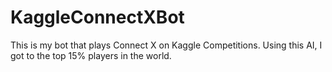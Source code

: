 # KaggleConnectXBot
This is my bot that plays Connect X on Kaggle Competitions. Using this AI, I got to the top 15% players in the world.
